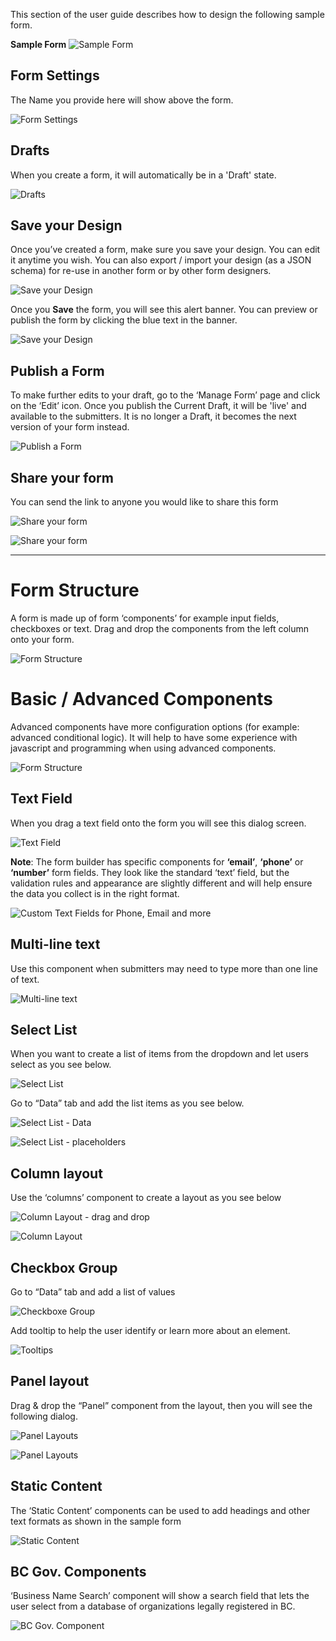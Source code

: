 This section of the user guide describes how to design the following sample form.

**Sample Form**
![Sample Form](images/sample_form.png)  

## Form Settings

The Name you provide here will show above the form.

![Form Settings](images/formsetting.png)

## Drafts

When you create a form, it will automatically be in a 'Draft' state.

![Drafts](images/draft.png)

## Save your Design

Once you’ve created a form, make sure you save your design. You can edit it anytime you wish. You can also export / import your design (as a JSON schema) for re-use in another form or by other form designers.

![Save your Design](images/save.png)

Once you **Save** the form, you will see this alert banner. You can preview or publish the form by clicking the blue text in the banner.

![Save your Design](images/save_draft.png)

## Publish a Form

To make further edits to your draft, go to the ‘Manage Form’ page and click on the ‘Edit’ icon.
Once you publish the Current Draft, it will be 'live' and available to the submitters. It is no longer a Draft, it becomes the next version of your form instead.

![Publish a Form](images/publish.png)

## Share your form

You can send the link to anyone you would like to share this form

![Share your form](images/share.png)

![Share your form](images/share_link.png)

***

# Form Structure

A form is made up of form ‘components’ for example input fields, checkboxes or text. Drag and drop the components from the left column onto your form.

![Form Structure](images/form_structure.png)

# Basic / Advanced Components

Advanced components have more configuration options (for example: advanced conditional logic). It will help to have some experience with javascript and programming when using advanced components.

![Form Structure](images/basic_advanced.png)

## Text Field

When you drag a text field onto the form you will see this dialog screen.

![Text Field](images/text_field.png)

**Note**: The form builder has specific components for **‘email’**, **‘phone’** or **‘number’** form fields. They look like the standard ‘text’ field, but the validation rules and appearance are slightly different and will help ensure the data you collect is in the right format.

![Custom Text Fields for Phone, Email and more](images/note.png)

## Multi-line text

Use this component when submitters may need to type more than one line of text.

![Multi-line text](images/multi_line.png)

## Select List

When you want to create a list of items from the dropdown and let users select as you see below.

![Select List](images/select_list.png)

Go to “Data” tab and add the list items as you see below.

![Select List - Data](images/data.png)

![Select List - placeholders](images/placeholder.png)

## Column layout

Use the ‘columns’ component to create a layout as you see below

![Column Layout - drag and drop](images/column_drag_drop.png)

![Column Layout](images/column_label.png)

## Checkbox Group

Go to “Data” tab and add a list of values

![Checkboxe Group](images/checkbox.png)

Add tooltip to help the user identify or learn more about an element.

![Tooltips](images/tooltip.png)

## Panel layout

Drag & drop the “Panel” component from the layout, then you will see the following dialog.

![Panel Layouts](images/panel_title.png)

![Panel Layouts](images/panel_layout.png)

## Static Content

The ‘Static Content’ components  can be used to add headings and other text formats as shown in the sample form

![Static Content](images/static_content.png)

## BC Gov. Components

‘Business Name Search’ component will show a search field that lets the user select from a database of organizations legally registered in BC.

![BC Gov. Component](images/bc_gov_component.png)
